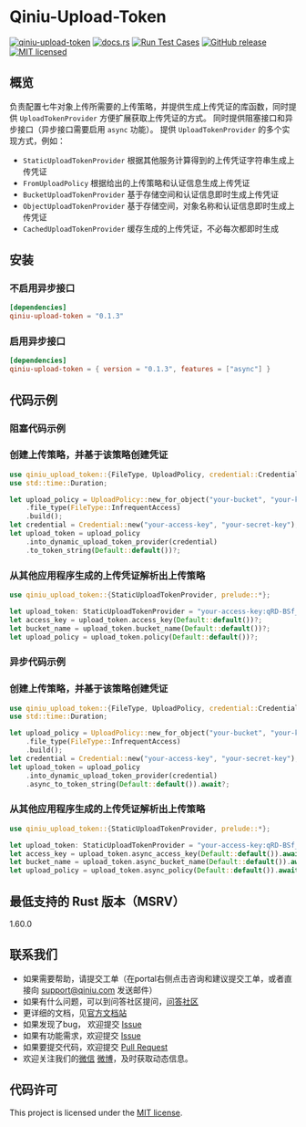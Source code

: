 # Qiniu-Upload-Token

[![qiniu-upload-token](https://img.shields.io/crates/v/qiniu-upload-token.svg)](https://crates.io/crates/qiniu-upload-token)
[![docs.rs](https://img.shields.io/badge/docs-latest-blue.svg)](https://docs.rs/qiniu-upload-token)
[![Run Test Cases](https://github.com/qiniu/rust-sdk/actions/workflows/ci-test.yml/badge.svg)](https://github.com/qiniu/rust-sdk/actions/workflows/ci-test.yml)
[![GitHub release](https://img.shields.io/github/v/tag/qiniu/rust-sdk.svg?label=release)](https://github.com/qiniu/rust-sdk/releases)
[![MIT licensed](https://img.shields.io/badge/license-MIT-blue.svg)](https://github.com/qiniu/rust-sdk/blob/master/LICENSE)

## 概览

负责配置七牛对象上传所需要的上传策略，并提供生成上传凭证的库函数，同时提供 `UploadTokenProvider` 方便扩展获取上传凭证的方式。
同时提供阻塞接口和异步接口（异步接口需要启用 `async` 功能）。
提供 `UploadTokenProvider` 的多个实现方式，例如：

- `StaticUploadTokenProvider` 根据其他服务计算得到的上传凭证字符串生成上传凭证
- `FromUploadPolicy` 根据给出的上传策略和认证信息生成上传凭证
- `BucketUploadTokenProvider` 基于存储空间和认证信息即时生成上传凭证
- `ObjectUploadTokenProvider` 基于存储空间，对象名称和认证信息即时生成上传凭证
- `CachedUploadTokenProvider` 缓存生成的上传凭证，不必每次都即时生成

## 安装

### 不启用异步接口

```toml
[dependencies]
qiniu-upload-token = "0.1.3"
```

### 启用异步接口

```toml
[dependencies]
qiniu-upload-token = { version = "0.1.3", features = ["async"] }
```

## 代码示例

### 阻塞代码示例

### 创建上传策略，并基于该策略创建凭证

```rust
use qiniu_upload_token::{FileType, UploadPolicy, credential::Credential, prelude::*};
use std::time::Duration;

let upload_policy = UploadPolicy::new_for_object("your-bucket", "your-key", Duration::from_secs(3600))
    .file_type(FileType::InfrequentAccess)
    .build();
let credential = Credential::new("your-access-key", "your-secret-key");
let upload_token = upload_policy
    .into_dynamic_upload_token_provider(credential)
    .to_token_string(Default::default())?;
```

### 从其他应用程序生成的上传凭证解析出上传策略

```rust
use qiniu_upload_token::{StaticUploadTokenProvider, prelude::*};

let upload_token: StaticUploadTokenProvider = "your-access-key:qRD-BSf_XGtovGsuOePTc1EKJo8=:eyJkZWFkbGluZSI6MTY0NzgyODY3NCwic2NvcGUiOiJ5b3VyLWJ1Y2tldC1uYW1lIn0=".parse()?;
let access_key = upload_token.access_key(Default::default())?;
let bucket_name = upload_token.bucket_name(Default::default())?;
let upload_policy = upload_token.policy(Default::default())?;
```

### 异步代码示例

### 创建上传策略，并基于该策略创建凭证

```rust
use qiniu_upload_token::{FileType, UploadPolicy, credential::Credential, prelude::*};
use std::time::Duration;

let upload_policy = UploadPolicy::new_for_object("your-bucket", "your-key", Duration::from_secs(3600))
    .file_type(FileType::InfrequentAccess)
    .build();
let credential = Credential::new("your-access-key", "your-secret-key");
let upload_token = upload_policy
    .into_dynamic_upload_token_provider(credential)
    .async_to_token_string(Default::default()).await?;
```

### 从其他应用程序生成的上传凭证解析出上传策略

```rust
use qiniu_upload_token::{StaticUploadTokenProvider, prelude::*};

let upload_token: StaticUploadTokenProvider = "your-access-key:qRD-BSf_XGtovGsuOePTc1EKJo8=:eyJkZWFkbGluZSI6MTY0NzgyODY3NCwic2NvcGUiOiJ5b3VyLWJ1Y2tldC1uYW1lIn0=".parse()?;
let access_key = upload_token.async_access_key(Default::default()).await?;
let bucket_name = upload_token.async_bucket_name(Default::default()).await?;
let upload_policy = upload_token.async_policy(Default::default()).await?;
```

## 最低支持的 Rust 版本（MSRV）

1.60.0

## 联系我们

- 如果需要帮助，请提交工单（在portal右侧点击咨询和建议提交工单，或者直接向 support@qiniu.com 发送邮件）
- 如果有什么问题，可以到问答社区提问，[问答社区](http://qiniu.segmentfault.com/)
- 更详细的文档，见[官方文档站](http://developer.qiniu.com/)
- 如果发现了bug， 欢迎提交 [Issue](https://github.com/qiniu/rust-sdk/issues)
- 如果有功能需求，欢迎提交 [Issue](https://github.com/qiniu/rust-sdk/issues)
- 如果要提交代码，欢迎提交 [Pull Request](https://github.com/qiniu/rust-sdk/pulls)
- 欢迎关注我们的[微信](https://www.qiniu.com/contact) [微博](http://weibo.com/qiniutek)，及时获取动态信息。

## 代码许可

This project is licensed under the [MIT license].

[MIT license]: https://github.com/qiniu/rust-sdk/blob/master/LICENSE
